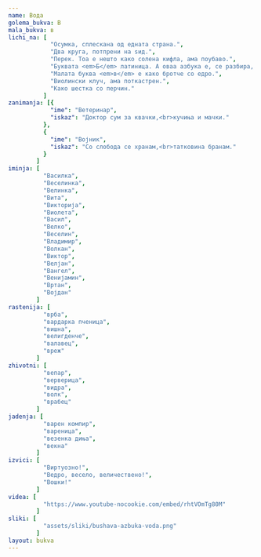 ```yaml
---
name: Вода
golema_bukva: В
mala_bukva: в
lichi_na: [
            "Осумка, сплескана од едната страна.",
            "Два круга, потпрени на ѕид.",
            "Перек. Тоа е нешто како солена кифла, ама поубаво.",
            "Буквата <em>Б</em> латиница. А оваа азбука е, се разбира, кирилица.",
            "Малата буква <em>в</em> е како бротче со едро.",
            "Виолински клуч, ама поткастрен.",
            "Како шестка со перчин."
          ]
zanimanja: [{
            "ime": "Ветеринар",
            "iskaz": "Доктор сум за квачки,<br>кучиња и мачки."
          },
          {
            "ime": "Војник",
            "iskaz": "Со слобода се хранам,<br>татковина бранам."
          }
        ]
iminja: [
          "Василка",
          "Веселинка",
          "Велинка",
          "Вита",
          "Викторија",
          "Виолета",
          "Васил",
          "Велко",
          "Веселин",
          "Владимир",
          "Волкан",
          "Виктор",
          "Велјан",
          "Вангел",
          "Венијамин",
          "Вртан",
          "Војдан"
        ]
rastenija: [
          "врба",
          "вардарка пченица",
          "вишна",
          "велигденче",
          "валавец",
          "вреж"
        ]
zhivotni: [
          "вепар",
          "верверица",
          "видра",
          "волк",
          "врабец"
        ]
jadenja: [
          "варен компир",
          "вареница",
          "везенка диња",
          "векна"
        ]
izvici: [
          "Виртуозно!",
          "Ведро, весело, величествено!",
          "Вошки!"
        ]
videa: [
          "https://www.youtube-nocookie.com/embed/rhtVOmTg80M"
        ]
sliki: [
          "assets/sliki/bushava-azbuka-voda.png"
        ]
layout: bukva
---
```


